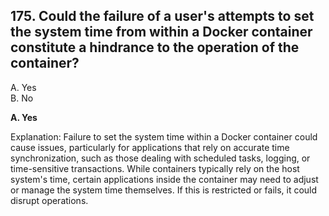 ## 175. Could the failure of a user's attempts to set the system time from within a Docker container constitute a hindrance to the operation of the container?
A. Yes  
B. No  

**A. Yes**

Explanation:
Failure to set the system time within a Docker container could cause issues, particularly for applications that rely on accurate time synchronization, such as those dealing with scheduled tasks, logging, or time-sensitive transactions. While containers typically rely on the host system's time, certain applications inside the container may need to adjust or manage the system time themselves. If this is restricted or fails, it could disrupt operations.
